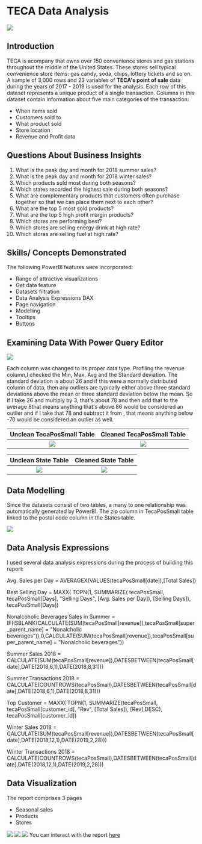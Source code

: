 # TECA Data Analysis

![](Photo_1679140738060.png)

## Introduction
TECA is acompany that owns over 150 convenience stores and gas stations throughout the middle of the United States. These stores sell typical convenience store items: gas candy, soda, chips, lottery tickets and so on. A sample of 3,000 rows and 23 variables of **TECA's point of sale** data during the years of 2017 - 2019 is used for the analysis. Each row of this dataset represents a unique product of a single transaction.
Columns in this dataset contain information about five main categories of the transaction:
- When items sold
- Customers sold to
- What product sold
- Store location
- Revenue and Profit data

## Questions About Business Insights

1. What is the peak day and month for 2018 summer sales?
2. What is the peak day and month for 2018 winter sales?
3. Which products sold most during both seasons?
4. Which states recorded the highest sale during both seasons?
5. What are complementary products that customers often purchase together so that we can place them next to each other?
6. What are the top 5 most sold products?
7. What are the top 5 high profit margin products?
8. Which stores are performing best?
9. Which stores are selling energy drink at high rate?
9. Which stores are selling fuel at high rate?

## Skills/ Concepts Demonstrated

The following PowerBI features were incorporated:
- Range of attractive visualizations 
- Get data feature 
- Datasets filtration 
- Data Analysis Expressions DAX
- Page navigation
- Modelling
- Tooltips 
- Buttons

## Examining Data With Power Query Editor

![](https://github.com/kemiscut/TECA-Data-Analysis/blob/93082ebd86ce4852fcd2004e57032989132bc46d/column%20profiling.jpg)

Each column was changed to its proper data type. Profiling the revenue column,I checked the Min, Max, Avg and the Standard deviation. The standard deviation is about 26 and if this were a normally distributed column of data, then any outliers are typically either above three standard deviations above the mean or three standard deviation below the mean.
So if I take 26 and multiply by 3, that's about 78 and then add that to the average 8that means anything that's above 86 would be considered an outlier and if I take that 78 and subtract it from , that means anything below -70 would be considered an outlier as well.

Unclean TecaPosSmall Table       |       Cleaned TecaPosSmall Table
:-------------------------------:|:-------------------------------:
![](https://github.com/kemiscut/TECA-Data-Analysis/blob/93082ebd86ce4852fcd2004e57032989132bc46d/data%20cleaning%202.jpg)| ![](https://github.com/kemiscut/TECA-Data-Analysis/blob/93082ebd86ce4852fcd2004e57032989132bc46d/data%20cleaned.jpg)

Unclean State Table              |       Cleaned State Table
:-------------------------------:|:-------------------------------:
![](https://github.com/kemiscut/TECA-Data-Analysis/blob/93082ebd86ce4852fcd2004e57032989132bc46d/state%20uncleaned.jpg)| ![](https://github.com/kemiscut/TECA-Data-Analysis/blob/93082ebd86ce4852fcd2004e57032989132bc46d/state%20cleaned.jpg)

## Data Modelling

Since the datasets consist of two tables, a many to one relationship was automatically generated by PowerBI. The zip column in TecaPosSmall table linked to the postal code column in the States table.

![](https://github.com/kemiscut/TECA-Data-Analysis/blob/93082ebd86ce4852fcd2004e57032989132bc46d/data%20model.jpg)

## Data Analysis Expressions

I used several data analysis expressions during the process of building this report:

Avg. Sales per Day = AVERAGEX(VALUES(tecaPosSmall[date]),[Total Sales])

Best Selling Day = 
MAXX(
    TOPN(1,
    SUMMARIZE(
        tecaPosSmall,
        tecaPosSmall[Days],
        "Selling Days", [Avg. Sales per Day]),
        [Selling Days]),
tecaPosSmall[Days])

Nonalcoholic Beverages Sales in Summer = IF(ISBLANK(CALCULATE(SUM(tecaPosSmall[revenue]),tecaPosSmall[super_parent_name] = "Nonalcholic beverages")),0,CALCULATE(SUM(tecaPosSmall[revenue]),tecaPosSmall[super_parent_name] = "Nonalcholic beverages"))

Summer Sales 2018 = CALCULATE(SUM(tecaPosSmall[revenue]),DATESBETWEEN(tecaPosSmall[date],DATE(2018,6,1),DATE(2018,8,31)))

Summer Transactions 2018 = CALCULATE(COUNTROWS(tecaPosSmall),DATESBETWEEN(tecaPosSmall[date],DATE(2018,6,1),DATE(2018,8,31)))

Top Customer = MAXX(
    TOPN(1,
    SUMMARIZE(tecaPosSmall, tecaPosSmall[customer_id], "Rev", [Total Sales]),
    [Rev],DESC),
    tecaPosSmall[customer_id])
    
 Winter Sales 2018 = CALCULATE(SUM(tecaPosSmall[revenue]),DATESBETWEEN(tecaPosSmall[date],DATE(2018,12,1),DATE(2019,2,28)))
 
 Winter Transactions 2018 = CALCULATE(COUNTROWS(tecaPosSmall),DATESBETWEEN(tecaPosSmall[date],DATE(2018,12,1),DATE(2019,2,28)))

## Data Visualization

The report comprises 3 pages
- Seasonal sales
- Products
- Stores

![](https://github.com/kemiscut/TECA-Data-Analysis/blob/93082ebd86ce4852fcd2004e57032989132bc46d/teca%202_page-0001.jpg)
![](https://github.com/kemiscut/TECA-Data-Analysis/blob/93082ebd86ce4852fcd2004e57032989132bc46d/teca%202_page-0002.jpg)
![](https://github.com/kemiscut/TECA-Data-Analysis/blob/93082ebd86ce4852fcd2004e57032989132bc46d/teca%202_page-0003.jpg)
You can interact with the report [here](http://bit.ly/431f6Ks)

